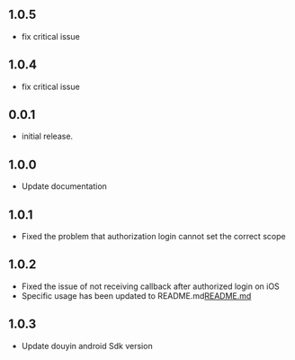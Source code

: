 ## 1.0.5

* fix critical issue

## 1.0.4

* fix critical issue

## 0.0.1

* initial release.

## 1.0.0

* Update documentation

## 1.0.1

* Fixed the problem that authorization login cannot set the correct scope

## 1.0.2

* Fixed the issue of not receiving callback after authorized login on iOS 
* Specific usage has been updated to README.md[README.md](README.md)

## 1.0.3

* Update douyin android Sdk version
